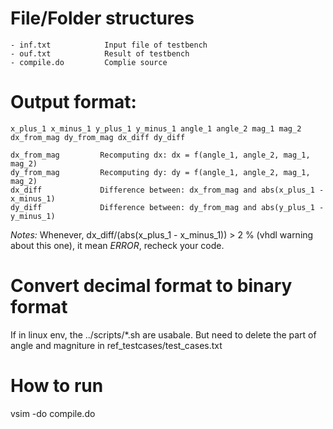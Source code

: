 <!---
/*******************************************************************************
// Project name   :
// File name      : README.md
// Created date   : Fri 14 Jul 2017 11:13:50 AM +07
// Author         : Ngoc-Sinh Nguyen
// Last modified  : Fri 14 Jul 2017 11:13:50 AM +07
// Desc           :
*******************************************************************************/
-->
# File/Folder structures

    - inf.txt            Input file of testbench
    - ouf.txt            Result of testbench
    - compile.do         Complie source

# Output format:
    x_plus_1 x_minus_1 y_plus_1 y_minus_1 angle_1 angle_2 mag_1 mag_2 dx_from_mag dy_from_mag dx_diff dy_diff

	dx_from_mag         Recomputing dx: dx = f(angle_1, angle_2, mag_1, mag_2)
	dy_from_mag         Recomputing dy: dy = f(angle_1, angle_2, mag_1, mag_2)
    dx_diff             Difference between: dx_from_mag and abs(x_plus_1 - x_minus_1)
    dy_diff             Difference between: dy_from_mag and abs(y_plus_1 - y_minus_1)


*Notes:*  Whenever, dx_diff/(abs(x_plus_1 - x_minus_1)) > 2 % (vhdl warning about this one), it mean *ERROR*,
recheck your code.

# Convert decimal format to binary format

If in linux env, the ../scripts/\*.sh are usabale. But need to delete the part of angle and magniture in ref_testcases/test_cases.txt

# How to run

vsim -do compile.do

